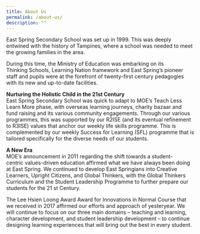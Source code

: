 ```yaml
---
title: About Us
permalink: /about-us/
description: ""
---
```

<p>East Spring Secondary School was set up in 1999. This was deeply entwined with&nbsp;the history of Tampines, where a school was needed to meet the growing&nbsp;families in the area.</p>
<p>During this time, the Ministry of Education was embarking on its Thinking&nbsp;Schools, Learning Nation framework and East Spring&rsquo;s pioneer staff and pupils&nbsp;were at the forefront of twenty-first century pedagogies with its new and up-to-date facilities.</p>
<p><strong>Nurturing the Holistic Child in the 21st Century<br /></strong>East Spring Secondary School was quick to adapt to MOE&rsquo;s Teach Less Learn&nbsp;More phase, with overseas learning journeys, charity bazaar and fund raising&nbsp;and its various community engagements.&nbsp;Through our various programmes, this was supported by our R2ISE (and its&nbsp;eventual refinement to R3ISE) values that anchor our weekly life skills&nbsp;programme. This is complemented by our weekly Success for Learning (SFL)&nbsp;programme that is tailored specifically for the diverse needs of our students.</p>
<p><strong>A New Era<br /></strong>MOE&rsquo;s announcement in 2011 regarding the shift towards a student-centric&nbsp;values-driven education affirmed what we have always been doing at East&nbsp;Spring. We continued to develop East Springians into Creative Learners, Upright&nbsp;Citizens, and Global Thinkers, with the Global Thinkers Curriculum and the&nbsp;Student Leadership Programme to further prepare our students for the 21 st&nbsp;Century.</p>
<p>The Lee Hsien Loong Award Award for Innovations in Normal Course that we received in 2017 affirmed our efforts and approach of yesteryear. We will continue to focus on our three main domains &ndash; teaching and learning, character&nbsp;development, and student leadership development &ndash; to continue designing&nbsp;learning experiences that will bring out the best in every student.</p>
